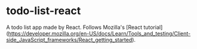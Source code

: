 # todo-list-react

A todo list app made by React. Follows Mozilla's [React tutorial] (https://developer.mozilla.org/en-US/docs/Learn/Tools_and_testing/Client-side_JavaScript_frameworks/React_getting_started).
